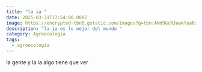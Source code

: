 ```yaml
---
title: "la ia "
date: 2025-03-31T17:54:00.000Z
image: https://encrypted-tbn0.gstatic.com/images?q=tbn:ANd9GcRJawkYuaRxnNmWvzspX4kh1G3_3K8VSye9iw&s
description: "la ia es lo mejor del mundo "
category: Agroecología
tags:
  - agroecología
---
```

la gente y la ia algo tiene que ver
